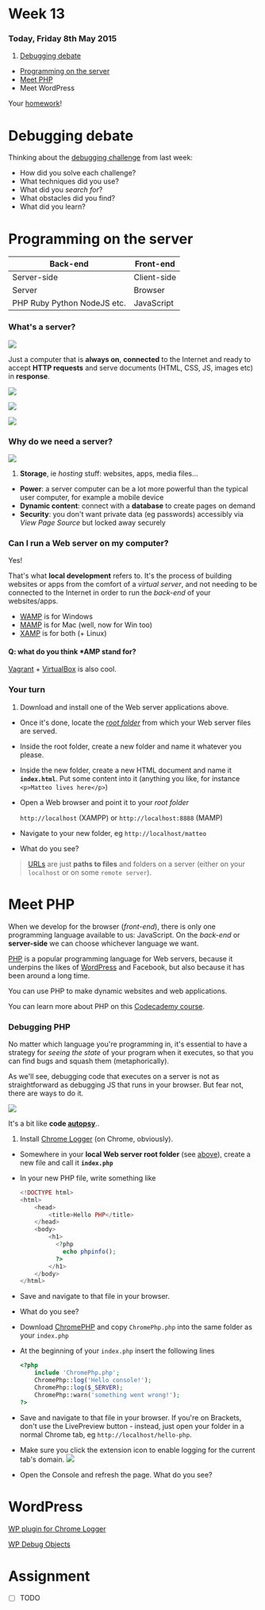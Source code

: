 # Week 13

### Today, Friday 8th May 2015

1. [Debugging debate](#debugging-debate)
* [Programming on the server](#programming-on-the-server)
* [Meet PHP](#meet-php)
* Meet WordPress

Your [homework](#assignment)!



# Debugging debate

Thinking about the [debugging challenge](week-12.md#debugging-challenge) from last week:

* How did you solve each challenge?
* What techniques did you use?
* What did you *search for*?
* What obstacles did you find?
* What did you learn?




# Programming on the server

Back-end 								| 	Front-end
---------------------------	| ---------
Server-side 							| 	Client-side
Server 									| 	Browser
PHP Ruby Python NodeJS etc. 	| 	JavaScript



### What's a server?

![](assets/server-chef.png)

Just a computer that is **always on**, **connected** to the Internet and ready to accept **HTTP requests** and serve documents (HTML, CSS, JS, images etc) in **response**.

[![](assets/first-web-server.jpg)](http://en.wikipedia.org/wiki/CERN_httpd)

![](assets/first-web-server-notice.jpg)

[![](assets/google-server-farm.jpg)](https://www.google.co.uk/search?q=google+server+farm)

### Why do we need a server?

![](http://amplifyyourvoice.org/wp-content/uploads/2014/02/why1.jpg)

1. **Storage**, ie *hosting* stuff: websites, apps, media files...
* **Power**: a server computer can be a lot more powerful than the typical user computer, for example a mobile device
* **Dynamic content**: connect with a **database** to create pages on demand
* **Security**: you don't want private data (eg passwords) accessibly via *View Page Source* but locked away securely

### Can I run a Web server on my computer?

Yes!

That's what **local development** refers to. It's the process of building websites or apps from the comfort of a *virtual server*, and not needing to be connected to the Internet in order to run the *back-end* of your websites/apps.



* [WAMP](http://www.wampserver.com/en/#wampserver-64-bits-php-5-3) is for Windows
* [MAMP](https://www.mamp.info/en) is for Mac (well, now for Win too)
* [XAMP](https://www.apachefriends.org) is for both (+ Linux)

#### Q: what do you think *AMP stand for?

[Vagrant](https://www.vagrantup.com/downloads.html) + [VirtualBox](https://www.virtualbox.org/wiki/Downloads) is also cool.

<!-- 
[vccw](http://vccw.cc) 
[ServerPress](https://serverpress.com)
http://wptavern.com/13-vagrant-resources-for-wordpress-development 
https://github.com/chad-thompson/vagrantpress/tree/master/puppet -->

<!--[Bitnami](https://bitnami.com/stack/wordpress) (easier but heavier)-->

### Your turn

1. Download and install one of the Web server applications above.
* Once it's done, locate the [*root folder*](https://www.google.co.uk/search?q=root+folder) from which your Web server files are served.
* Inside the root folder, create a new folder and name it whatever you please.
* Inside the new folder, create a new HTML document and name it **`index.html`**. Put some content into it (anything you like, for instance `<p>Matteo lives here</p>`)
* Open a Web browser and point it to your *root folder*

	`http://localhost` (XAMPP) or `http://localhost:8888` (MAMP)
* Navigate to your new folder, eg `http://localhost/matteo`
* What do you see?

> [URLs](http://en.wikipedia.org/wiki/Uniform_resource_locator) are just **paths to files** and folders on a server (either on your `localhost` or on some `remote server`).

# Meet PHP

When we develop for the browser (*front-end*), there is only one programming language available to us: JavaScript. 
On the *back-end* or **server-side** we can choose whichever language we want.

[PHP](http://php.net) is a popular programming language for Web servers, because it underpins the likes of [WordPress](https://wordpress.org) and Facebook, but also because it has been around a long time. 

You can use PHP to make dynamic websites and web applications.

You can learn more about PHP on this [Codecademy course](http://www.codecademy.com/en/tracks/php). 

<!--Let's go through the first lesson together.-->


### Debugging PHP

No matter which language you're programming in, it's essential to have a strategy for *seeing the state* of your program when it executes, so that you can find bugs and squash them (metaphorically).

As we'll see, debugging code that executes on a server is not as straightforward as debugging JS that runs in your browser. But fear not, there are ways to do it.

[![](http://upload.wikimedia.org/wikipedia/commons/5/53/Rembrandt_Harmensz._van_Rijn_007.jpg)](http://en.wikipedia.org/wiki/Autopsy)

It's a bit like **code [autopsy](http://en.wikipedia.org/wiki/Autopsy)**..

1. Install [Chrome Logger](https://craig.is/writing/chrome-logger) (on Chrome, obviously).
*  Somewhere in your **local Web server root folder** (see [above](#your-turn)), create a new file and call it **`index.php`**
*  In your new PHP file, write something like 

	```php
	<!DOCTYPE html>
	<html>
	  	<head>
	  		<title>Hello PHP</title>
		</head>
		<body>
	        <h1>
	          <?php
	            echo phpinfo();   
	          ?>
	        </h1>
		</body>
	</html>
	```
* Save and navigate to that file in your browser.
* What do you see?	
* Download [ChromePHP](https://github.com/ccampbell/chromephp) and copy `ChromePhp.php` into the same folder as your `index.php`
* At the beginning of your `index.php` insert the following lines

	```php
	<?php
		include 'ChromePhp.php';
		ChromePhp::log('Hello console!');
		ChromePhp::log($_SERVER);
		ChromePhp::warn('something went wrong!');
	?>
	```	
* Save and navigate to that file in your browser. If you're on Brackets, don't use the LivePreview button - instead, just open your folder in a normal Chrome tab, eg `http://localhost/hello-php`.
* Make sure you click the extension icon to enable logging for the current tab's domain. ![](https://craig.global.ssl.fastly.net/img/chromelogger/toggle.gif)
* Open the Console and refresh the page. What do you see?


<!-- What about this? https://github.com/barbushin/php-console -->



# WordPress

[WP plugin for Chrome Logger](https://github.com/ravinderk/wp-chrome-logger)

[WP Debug Objects](https://github.com/bueltge/Debug-Objects)


<!--http://www.smashingmagazine.com/2011/09/28/developing-wordpress-locally-with-mamp/

http://polevaultweb.com/2014/03/5-ways-synchronise-wordpress-uploads-across-environments/ particularly `#4` seems like a smart solution

http://ftploy.com/ tracks a Git repo and deploys automatically

http://wp-cli.org/ is a command line interface for WordPress

https://plausiblethought.net/wordpress-git-workflow/-->



# Assignment

- [ ] TODO